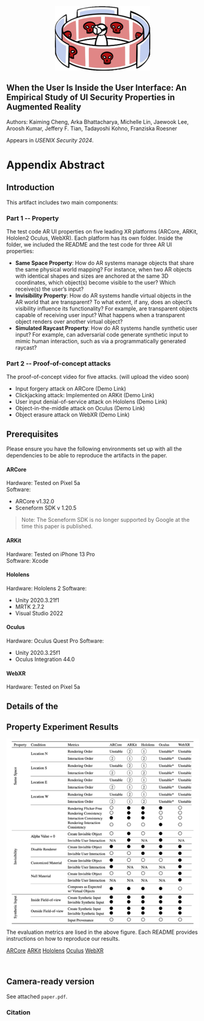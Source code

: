 <center>
<img src="./img/logo_object.png" alt="Logo Icon" width="250" />
</center>

## When the User Is Inside the User Interface: An Empirical Study of UI Security Properties in Augmented Reality
Authors: Kaiming Cheng, Arka Bhattacharya, Michelle Lin, Jaewook Lee, Aroosh Kumar, Jeffery F. Tian, Tadayoshi Kohno, Franziska Roesner

Appears in *USENIX Security 2024*. 

# Appendix Abstract

## Introduction
This artifact includes two main components: 

### Part 1 -- Property 
The test code AR UI properties on five leading XR platforms (ARCore, ARKit, Hololen2 Oculus, WebXR). Each platform has its own folder. Inside the folder, we included the README and the test code for three AR UI properties:
* **Same Space Property**: How do AR systems manage objects that share the same physical world mapping? For instance, when two AR objects with identical shapes and sizes are anchored at the same 3D coordinates, which object(s) become visible to the user? Which receive(s) the user’s input?
* **Invisibility Property**: How do AR systems handle virtual objects
in the AR world that are transparent? To what extent, if any, does an object’s visibility influence its functionality? For example, are transparent objects capable of receiving user input? What happens when a transparent object renders over another virtual object?
* **Simulated Raycast Property**: How do AR systems handle synthetic user input? For example, can adversarial code generate synthetic input to mimic human interaction, such as via a programmatically generated raycast? 



### Part 2 -- Proof-of-concept attacks
The proof-of-concept video for five attacks. (will upload the video soon)
* Input forgery attack on ARCore (Demo Link)
* Clickjacking attack: Implemented on ARKit (Demo Link) 
* User input denial-of-service attack on Hololens (Demo Link)
* Object-in-the-middle attack on Oculus (Demo Link)
* Object erasure attack on WebXR (Demo Link)

## Prerequisites

Please ensure you have the following environments set up with all the dependencies
to be able to reproduce the artifacts in the paper. 

#### ARCore
Hardware: Tested on Pixel 5a <br>
Software: 
* ARCore v1.32.0
* Sceneform SDK v 1.20.5
> Note: The Sceneform SDK is no longer supported by Google at the time this paper is published. 

#### ARKit
Hardware: Tested on iPhone 13 Pro <br> 
Software: Xcode 

#### Hololens
Hardware: Hololens 2
Software:
* Unity 2020.3.21f1
* MRTK 2.7.2
* Visual Studio 2022

#### Oculus
Hardware: Oculus Quest Pro
Software:
* Unity 2020.3.25f1
* Oculus Integration 44.0

#### WebXR
Hardware: Tested on Pixel 5a <br>

## Details of the 

## Property Experiment Results 
<center>
<img src="./img/Experiment_Result.png" alt="Result" width="750" />
</center>
The evaluation metrics are lised in the above figure. Each README provides instructions on how to reproduce our results.

[ARCore](Property_CodeARCore/README.md)
[ARKit](Property_CodeARKit/README.md)
[Hololens](Property_CodeHololens/README.md)
[Oculus](Property_CodeOculus/README.md)
[WebXR](Property_CodeWebXR/README.md)

 </br>

## Camera-ready version
See attached `paper.pdf`.

### Citation
